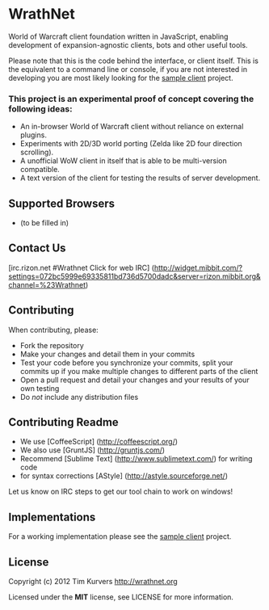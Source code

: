 WrathNet
========

World of Warcraft client foundation written in JavaScript, enabling  
development of expansion-agnostic clients, bots and other useful tools.

Please note that this is the code behind the interface, or client itself. This is the equivalent to a command line or console, if you are not interested in developing you are most likely looking for the [sample client](https://github.com/timkurvers/wrathnet-client) project.

### This project is an experimental proof of concept covering the following ideas:
* An in-browser World of Warcraft client without reliance on external plugins.
* Experiments with 2D/3D world porting (Zelda like 2D four direction scrolling).
* A unofficial WoW client in itself that is able to be multi-version compatible.
* A text version of the client for testing the results of server development.

Supported Browsers
--------------------------

* (to be filled in)

Contact Us
--------------------------

[irc.rizon.net #Wrathnet Click for web IRC] (http://widget.mibbit.com/?settings=072bc5999e69335811bd736d5700dadc&server=rizon.mibbit.org&channel=%23Wrathnet)

Contributing
--------------------------

When contributing, please:

* Fork the repository
* Make your changes and detail them in your commits
* Test your code before you synchronize your commits, split your commits up if you make multiple changes to different parts of the client
* Open a pull request and detail your changes and your results of your own testing
* Do *not* include any distribution files


Contributing Readme
--------------------------

* We use [CoffeeScript] (http://coffeescript.org/)
* We also use [GruntJS] (http://gruntjs.com/)
* Recommend [Sublime Text] (http://www.sublimetext.com/) for writing code
* for syntax corrections [AStyle] (http://astyle.sourceforge.net/)

Let us know on IRC steps to get our tool chain to work on windows!

Implementations
--------------------------

For a working implementation please see the [sample client](https://github.com/timkurvers/wrathnet-client) project.

License
--------------------------

Copyright (c) 2012 Tim Kurvers <http://wrathnet.org>

Licensed under the **MIT** license, see LICENSE for more information.  